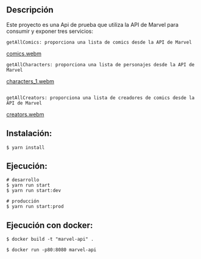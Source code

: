 ## Descripción
Este proyecto es una Api de prueba que utiliza la API de Marvel para consumir y exponer tres servicios:

```
getAllComics: proporciona una lista de comics desde la API de Marvel
```


[comics.webm](https://github.com/AlonsoVS/marvel-api/assets/70452478/da784168-093c-4012-a3de-c7b2c11c0b08)

```
getAllCharacters: proporciona una lista de personajes desde la API de Marvel
```



[characters_1.webm](https://github.com/AlonsoVS/marvel-api/assets/70452478/9330ebf8-bb64-4165-bd79-47c4763a0bb8)


```

getAllCreators: proporciona una lista de creadores de comics desde la API de Marvel

```
[creators.webm](https://github.com/AlonsoVS/marvel-api/assets/70452478/98235105-99db-4845-b7aa-6168c9eaff52)


## Instalación:
```
$ yarn install
```

## Ejecución:

```
# desarrollo
$ yarn run start
$ yarn run start:dev

# producción
$ yarn run start:prod
```

## Ejecución con docker:

```
$ docker build -t "marvel-api" .

$ docker run -p80:8080 marvel-api
```
